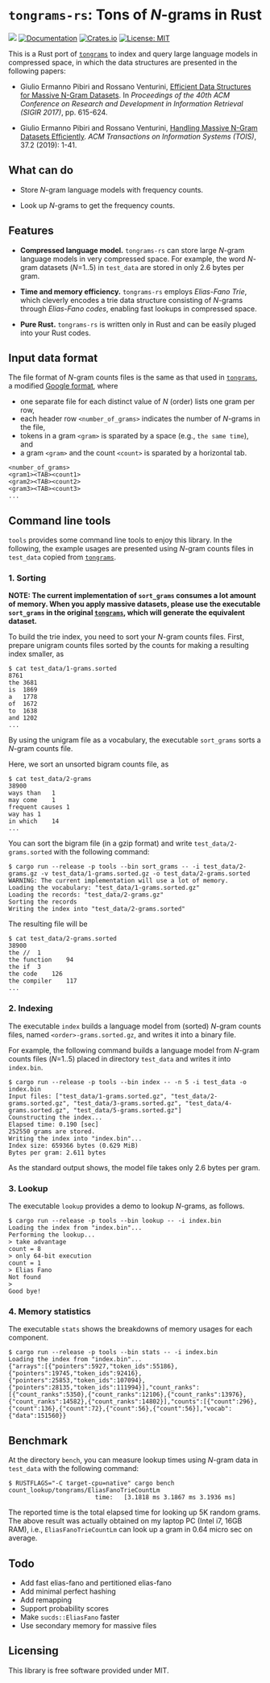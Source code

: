 # `tongrams-rs`: Tons of *N*-grams in Rust

![](https://github.com/kampersanda/tongrams-rs/actions/workflows/rust.yml/badge.svg)
[![Documentation](https://docs.rs/tongrams/badge.svg)](https://docs.rs/tongrams)
[![Crates.io](https://img.shields.io/crates/v/tongrams.svg)](https://crates.io/crates/tongrams)
[![License: MIT](https://img.shields.io/badge/license-MIT-blue.svg)](https://github.com/kampersanda/tongrams-rs/blob/master/LICENSE)

This is a Rust port of [`tongrams`](https://github.com/jermp/tongrams) to index and query large language models in compressed space, in which the data structures are presented in the following papers:

 - Giulio Ermanno Pibiri and Rossano Venturini, [Efficient Data Structures for Massive N-Gram Datasets](https://doi.org/10.1145/3077136.3080798). In *Proceedings of the 40th ACM Conference on Research and Development in Information Retrieval (SIGIR 2017)*, pp. 615-624.
 
 - Giulio Ermanno Pibiri and Rossano Venturini, [Handling Massive N-Gram Datasets Efficiently](https://doi.org/10.1145/3302913). *ACM Transactions on Information Systems (TOIS)*, 37.2 (2019): 1-41.

## What can do

 - Store *N*-gram language models with frequency counts.

 - Look up *N*-grams to get the frequency counts.

## Features

 - **Compressed language model.** `tongrams-rs` can store large *N*-gram language models in very compressed space. For example, the word *N*-gram datasets (*N*=1..5) in `test_data` are stored in only 2.6 bytes per gram.
  
 - **Time and memory efficiency.** `tongrams-rs` employs *Elias-Fano Trie*, which cleverly encodes a trie data structure consisting of *N*-grams through *Elias-Fano codes*, enabling fast lookups in compressed space.
  
 - **Pure Rust.** `tongrams-rs` is written only in Rust and can be easily pluged into your Rust codes.

## Input data format

The file format of *N*-gram counts files is the same as that used in [`tongrams`](https://github.com/jermp/tongrams), a modified [Google format](http://storage.googleapis.com/books/ngrams/books/datasetsv2.html), where

 - one separate file for each distinct value of *N* (order) lists one gram per row,
 - each header row `<number_of_grams>` indicates the number of *N*-grams in the file,
 - tokens in a gram `<gram>` is sparated by a space (e.g., `the same time`), and
 - a gram `<gram>` and the count `<count>` is sparated by a horizontal tab.

```
<number_of_grams>
<gram1><TAB><count1>
<gram2><TAB><count2>
<gram3><TAB><count3>
...
```

## Command line tools

`tools` provides some command line tools to enjoy this library. In the following, the example usages are presented using *N*-gram counts files in `test_data` copied from [`tongrams`](https://github.com/jermp/tongrams).

### 1. Sorting

**NOTE: The current implementation of `sort_grams` consumes a lot amount of memory. When you apply massive datasets, please use the executable `sort_grams` in the original [`tongrams`](https://github.com/jermp/tongrams), which will generate the equivalent dataset.**

To build the trie index, you need to sort your *N*-gram counts files.
First, prepare unigram counts files sorted by the counts for making a resulting index smaller, as

```
$ cat test_data/1-grams.sorted
8761
the	3681
is	1869
a	1778
of	1672
to	1638
and	1202
...
```

By using the unigram file as a vocabulary, the executable `sort_grams` sorts a *N*-gram counts file.

Here, we sort an unsorted bigram counts file, as

```
$ cat test_data/2-grams
38900
ways than	1
may come	1
frequent causes	1
way has	1
in which	14
...
```

You can sort the bigram file (in a gzip format) and write `test_data/2-grams.sorted` with the following command:

```
$ cargo run --release -p tools --bin sort_grams -- -i test_data/2-grams.gz -v test_data/1-grams.sorted.gz -o test_data/2-grams.sorted
WARNING: The current implementation will use a lot of memory.
Loading the vocabulary: "test_data/1-grams.sorted.gz"
Loading the records: "test_data/2-grams.gz"
Sorting the records
Writing the index into "test_data/2-grams.sorted"
```

The resulting file will be

```
$ cat test_data/2-grams.sorted
38900
the //	1
the function	94
the if	3
the code	126
the compiler	117
...
```


### 2. Indexing

The executable `index` builds a language model from (sorted) *N*-gram counts files, named `<order>-grams.sorted.gz`, and writes it into a binary file.

For example, the following command builds a language model from *N*-gram counts files (*N*=1..5) placed in directory `test_data` and writes it into `index.bin`.

```
$ cargo run --release -p tools --bin index -- -n 5 -i test_data -o index.bin
Input files: ["test_data/1-grams.sorted.gz", "test_data/2-grams.sorted.gz", "test_data/3-grams.sorted.gz", "test_data/4-grams.sorted.gz", "test_data/5-grams.sorted.gz"]
Counstructing the index...
Elapsed time: 0.190 [sec]
252550 grams are stored.
Writing the index into "index.bin"...
Index size: 659366 bytes (0.629 MiB)
Bytes per gram: 2.611 bytes
```

As the standard output shows, the model file takes only 2.6 bytes per gram.

### 3. Lookup

The executable `lookup` provides a demo to lookup *N*-grams, as follows.

```
$ cargo run --release -p tools --bin lookup -- -i index.bin 
Loading the index from "index.bin"...
Performing the lookup...
> take advantage
count = 8
> only 64-bit execution
count = 1
> Elias Fano
Not found
> 
Good bye!
```

### 4. Memory statistics

The executable `stats` shows the breakdowns of memory usages for each component.

```
$ cargo run --release -p tools --bin stats -- -i index.bin
Loading the index from "index.bin"...
{"arrays":[{"pointers":5927,"token_ids":55186},{"pointers":19745,"token_ids":92416},{"pointers":25853,"token_ids":107094},{"pointers":28135,"token_ids":111994}],"count_ranks":[{"count_ranks":5350},{"count_ranks":12106},{"count_ranks":13976},{"count_ranks":14582},{"count_ranks":14802}],"counts":[{"count":296},{"count":136},{"count":72},{"count":56},{"count":56}],"vocab":{"data":151560}}
```

## Benchmark

At the directory `bench`, you can measure lookup times using *N*-gram data in `test_data` with the following command:

```
$ RUSTFLAGS="-C target-cpu=native" cargo bench
count_lookup/tongrams/EliasFanoTrieCountLm
                        time:   [3.1818 ms 3.1867 ms 3.1936 ms]
```

The reported time is the total elapsed time for looking up 5K random grams.
The above result was actually obtained on my laptop PC (Intel i7, 16GB RAM),
i.e., `EliasFanoTrieCountLm` can look up a gram in 0.64 micro sec on average.

## Todo

- Add fast elias-fano and pertitioned elias-fano
- Add minimal perfect hashing
- Add remapping
- Support probability scores
- Make `sucds::EliasFano` faster
- Use secondary memory for massive files

## Licensing

This library is free software provided under MIT.
